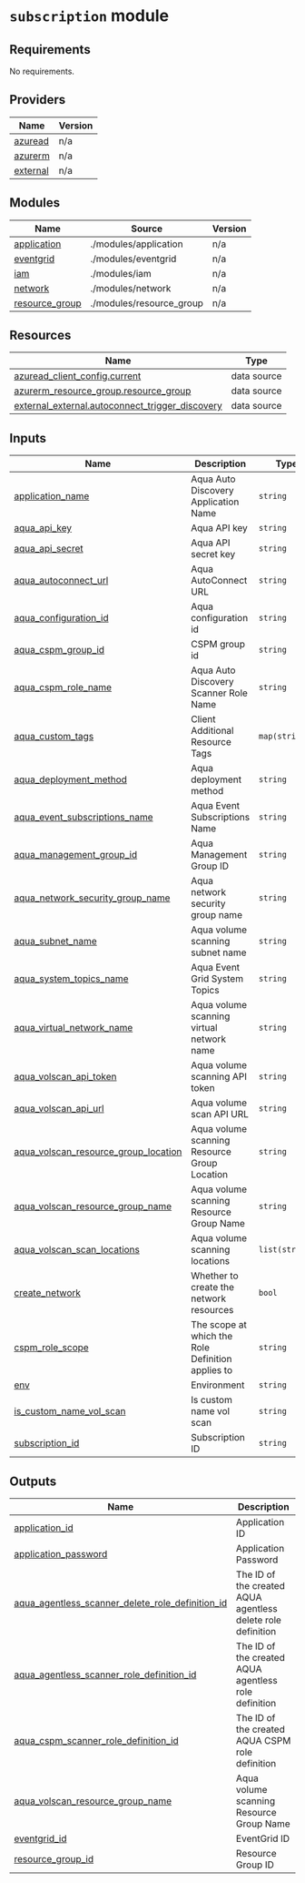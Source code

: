 # `subscription` module

<!-- BEGIN_TF_DOCS -->
## Requirements

No requirements.

## Providers

| Name | Version |
|------|---------|
| <a name="provider_azuread"></a> [azuread](#provider\_azuread) | n/a |
| <a name="provider_azurerm"></a> [azurerm](#provider\_azurerm) | n/a |
| <a name="provider_external"></a> [external](#provider\_external) | n/a |

## Modules

| Name | Source | Version |
|------|--------|---------|
| <a name="module_application"></a> [application](#module\_application) | ./modules/application | n/a |
| <a name="module_eventgrid"></a> [eventgrid](#module\_eventgrid) | ./modules/eventgrid | n/a |
| <a name="module_iam"></a> [iam](#module\_iam) | ./modules/iam | n/a |
| <a name="module_network"></a> [network](#module\_network) | ./modules/network | n/a |
| <a name="module_resource_group"></a> [resource\_group](#module\_resource\_group) | ./modules/resource_group | n/a |

## Resources

| Name | Type |
|------|------|
| [azuread_client_config.current](https://registry.terraform.io/providers/hashicorp/azuread/latest/docs/data-sources/client_config) | data source |
| [azurerm_resource_group.resource_group](https://registry.terraform.io/providers/hashicorp/azurerm/latest/docs/data-sources/resource_group) | data source |
| [external_external.autoconnect_trigger_discovery](https://registry.terraform.io/providers/hashicorp/external/latest/docs/data-sources/external) | data source |

## Inputs

| Name | Description | Type | Default | Required |
|------|-------------|------|---------|:--------:|
| <a name="input_application_name"></a> [application\_name](#input\_application\_name) | Aqua Auto Discovery Application Name | `string` | n/a | yes |
| <a name="input_aqua_api_key"></a> [aqua\_api\_key](#input\_aqua\_api\_key) | Aqua API key | `string` | n/a | yes |
| <a name="input_aqua_api_secret"></a> [aqua\_api\_secret](#input\_aqua\_api\_secret) | Aqua API secret key | `string` | n/a | yes |
| <a name="input_aqua_autoconnect_url"></a> [aqua\_autoconnect\_url](#input\_aqua\_autoconnect\_url) | Aqua AutoConnect URL | `string` | n/a | yes |
| <a name="input_aqua_configuration_id"></a> [aqua\_configuration\_id](#input\_aqua\_configuration\_id) | Aqua configuration id | `string` | n/a | yes |
| <a name="input_aqua_cspm_group_id"></a> [aqua\_cspm\_group\_id](#input\_aqua\_cspm\_group\_id) | CSPM group id | `string` | n/a | yes |
| <a name="input_aqua_cspm_role_name"></a> [aqua\_cspm\_role\_name](#input\_aqua\_cspm\_role\_name) | Aqua Auto Discovery Scanner Role Name | `string` | n/a | yes |
| <a name="input_aqua_custom_tags"></a> [aqua\_custom\_tags](#input\_aqua\_custom\_tags) | Client Additional Resource Tags | `map(string)` | n/a | yes |
| <a name="input_aqua_deployment_method"></a> [aqua\_deployment\_method](#input\_aqua\_deployment\_method) | Aqua deployment method | `string` | `"Terraform"` | no |
| <a name="input_aqua_event_subscriptions_name"></a> [aqua\_event\_subscriptions\_name](#input\_aqua\_event\_subscriptions\_name) | Aqua Event Subscriptions Name | `string` | n/a | yes |
| <a name="input_aqua_management_group_id"></a> [aqua\_management\_group\_id](#input\_aqua\_management\_group\_id) | Aqua Management Group ID | `string` | n/a | yes |
| <a name="input_aqua_network_security_group_name"></a> [aqua\_network\_security\_group\_name](#input\_aqua\_network\_security\_group\_name) | Aqua network security group name | `string` | n/a | yes |
| <a name="input_aqua_subnet_name"></a> [aqua\_subnet\_name](#input\_aqua\_subnet\_name) | Aqua volume scanning subnet name | `string` | n/a | yes |
| <a name="input_aqua_system_topics_name"></a> [aqua\_system\_topics\_name](#input\_aqua\_system\_topics\_name) | Aqua Event Grid System Topics | `string` | n/a | yes |
| <a name="input_aqua_virtual_network_name"></a> [aqua\_virtual\_network\_name](#input\_aqua\_virtual\_network\_name) | Aqua volume scanning virtual network name | `string` | n/a | yes |
| <a name="input_aqua_volscan_api_token"></a> [aqua\_volscan\_api\_token](#input\_aqua\_volscan\_api\_token) | Aqua volume scanning API token | `string` | n/a | yes |
| <a name="input_aqua_volscan_api_url"></a> [aqua\_volscan\_api\_url](#input\_aqua\_volscan\_api\_url) | Aqua volume scan API URL | `string` | n/a | yes |
| <a name="input_aqua_volscan_resource_group_location"></a> [aqua\_volscan\_resource\_group\_location](#input\_aqua\_volscan\_resource\_group\_location) | Aqua volume scanning Resource Group Location | `string` | n/a | yes |
| <a name="input_aqua_volscan_resource_group_name"></a> [aqua\_volscan\_resource\_group\_name](#input\_aqua\_volscan\_resource\_group\_name) | Aqua volume scanning Resource Group Name | `string` | n/a | yes |
| <a name="input_aqua_volscan_scan_locations"></a> [aqua\_volscan\_scan\_locations](#input\_aqua\_volscan\_scan\_locations) | Aqua volume scanning locations | `list(string)` | n/a | yes |
| <a name="input_create_network"></a> [create\_network](#input\_create\_network) | Whether to create the network resources | `bool` | n/a | yes |
| <a name="input_cspm_role_scope"></a> [cspm\_role\_scope](#input\_cspm\_role\_scope) | The scope at which the Role Definition applies to | `string` | n/a | yes |
| <a name="input_env"></a> [env](#input\_env) | Environment | `string` | n/a | yes |
| <a name="input_is_custom_name_vol_scan"></a> [is\_custom\_name\_vol\_scan](#input\_is\_custom\_name\_vol\_scan) | Is custom name vol scan | `string` | n/a | yes |
| <a name="input_subscription_id"></a> [subscription\_id](#input\_subscription\_id) | Subscription ID | `string` | n/a | yes |

## Outputs

| Name | Description |
|------|-------------|
| <a name="output_application_id"></a> [application\_id](#output\_application\_id) | Application ID |
| <a name="output_application_password"></a> [application\_password](#output\_application\_password) | Application Password |
| <a name="output_aqua_agentless_scanner_delete_role_definition_id"></a> [aqua\_agentless\_scanner\_delete\_role\_definition\_id](#output\_aqua\_agentless\_scanner\_delete\_role\_definition\_id) | The ID of the created AQUA agentless delete role definition |
| <a name="output_aqua_agentless_scanner_role_definition_id"></a> [aqua\_agentless\_scanner\_role\_definition\_id](#output\_aqua\_agentless\_scanner\_role\_definition\_id) | The ID of the created AQUA agentless role definition |
| <a name="output_aqua_cspm_scanner_role_definition_id"></a> [aqua\_cspm\_scanner\_role\_definition\_id](#output\_aqua\_cspm\_scanner\_role\_definition\_id) | The ID of the created AQUA CSPM role definition |
| <a name="output_aqua_volscan_resource_group_name"></a> [aqua\_volscan\_resource\_group\_name](#output\_aqua\_volscan\_resource\_group\_name) | Aqua volume scanning Resource Group Name |
| <a name="output_eventgrid_id"></a> [eventgrid\_id](#output\_eventgrid\_id) | EventGrid ID |
| <a name="output_resource_group_id"></a> [resource\_group\_id](#output\_resource\_group\_id) | Resource Group ID |
<!-- END_TF_DOCS -->
